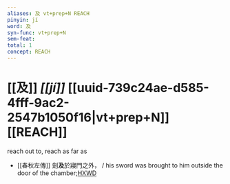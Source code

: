 ```yaml
---
aliases: 及 vt+prep+N REACH
pinyin: jí
word: 及
syn-func: vt+prep+N
sem-feat: 
total: 1
concept: REACH 
---
```

# [[及]] *[[jí]]*  [[uuid-739c24ae-d585-4fff-9ac2-2547b1050f16|vt+prep+N]] [[REACH]]
reach out to, reach as far as
 - [[春秋左傳]] 劍**及**於寢門之外， / his sword was brought to him outside the door of the chamber;[HXWD](https://hxwd.org/textview.html?location=KR1e0001_tls_007-275a.32)
